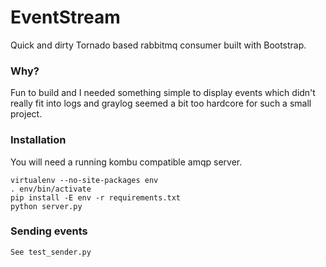 # EventStream

Quick and dirty Tornado based rabbitmq consumer built with Bootstrap. 

### Why?

Fun to build and I needed something simple to display events which didn't really
fit into logs and graylog seemed a bit too hardcore for such a small project. 

### Installation

You will need a running kombu compatible amqp server. 

	virtualenv --no-site-packages env
	. env/bin/activate
	pip install -E env -r requirements.txt
	python server.py


### Sending events

	See test_sender.py